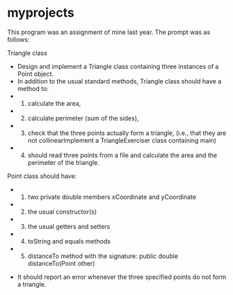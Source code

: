 # myprojects
This program was an assignment of mine last year. The prompt was as follows:


Triangle class    
 * Design and implement a Triangle class containing three instances of a Point object.  
 * In addition to the usual standard methods, Triangle class should have a method to:
 * 1.   calculate the area, 
 * 2.   calculate perimeter (sum of the sides), 
 * 3.   check that the three points actually form a triangle, 
 (i.e., that they are not collinearImplement a TriangleExerciser class containing main)
 * 4.   should read three points from a file and calculate the area and the perimeter of the triangle. 
 
Point class should have:
 * 1.   two private double members xCoordinate and yCoordinate  
 * 2.   the usual constructor(s)
 * 3.   the usual getters and setters
 * 4.   toString and equals methods
 * 5.   distanceTo method with the signature: public double distanceTo(Point other)
 

 * It should report an error whenever the three specified points do not form a triangle.
 

